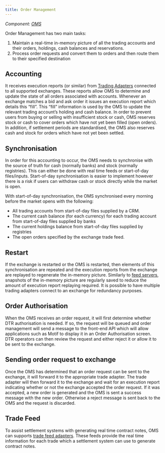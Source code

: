 ```yaml
---
title: Order Management
---
```


*Component: [OMS](../../components/oms/)*

Order Management has two main tasks:
1. Maintain a real-time in-memory picture of all the trading accounts and their orders, holdings, cash balances and reservations.
1. Process order requests and convert them to orders and then route them to their specified destination

## Accounting

It receives execution reports (or similar) from [Trading Adapters](./trading-adapter/) connected to all supported exchanges. These reports allow OMS to determine and update the state of all orders associated with accounts.  Whenever an exchange matches a bid and ask order it issues an execution report which details this “fill”.  This “fill” information is used by the OMS to update the relevant trading account’s holding and cash balance.
In order to prevent users from buying or selling with insufficient stock or cash, OMS reserves stock or cash to cover orders which have not yet been filled (open orders).  In addition, if settlement periods are standardised, the OMS also reserves cash and stock for orders which have not yet been settled.

## Synchronisation

In order for this accounting to occur, the OMS needs to synchronise with the source of truth for cash (normally banks) and stock (normally registries).  This can either be done with real time feeds or start-of-day files/inputs.  Start-of-day synchronisation is easier to implement however there is a risk if users can withdraw cash or stock directly while the market is open.

With start-of-day synchronisation, the OMS synchronised every morning before the market opens with the following:
* All trading accounts from start-of-day files supplied by a CRM.
* The current cash balance (for each currency) for each trading account from start-of-day files supplied by banks
* The current holdings balance from start-of-day files supplied by registries
* The open orders specified by the exchange trade feed.

## Restart

If the exchange is restarted or the OMS is restarted, then elements of this synchronisation are repeated and the execution reports from the exchange are replayed to regenerate the in-memory picture.  Similarly to [feed servers](./feed-server/), snapshots of the in-memory picture are regularly saved to reduce the amount of execution report replaying required.  It is possible to have multiple trading adapters connect to an exchange for redundancy purposes.

## Order Authorisation

When the OMS receives an order request, it will first determine whether DTR authorisation is needed.  If so, the request will be queued and order management will send a message to the front-end API which will allow applications such as Motif to display it in an Order Authorisation screen.  DTR operators can then review the request and either reject it or allow it to be sent to the exchange.

## Sending order request to exchange

Once the OMS has determined that an order request can be sent to the exchange, it will forward it to the appropriate trade adapter. The trade adapter will then forward it to the exchange and wait for an execution report indicating whether or not the exchange accepted the order request.  If it was accepted, a new order is generated and the OMS is sent a success message with the new order.  Otherwise a reject message is sent back to the OMS and the request is discarded.

## Trade Feed

To assist settlement systems with generating real time contract notes, OMS can supports [trade feed adapters](./trade-feed-adapter/). These feeds provide the real time information for each trade which a settlement system can use to generate contract notes.
